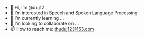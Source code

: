- 👋 Hi, I’m @duj12
- 👀 I’m interested in Speech and Spoken Language Processing.
- 🌱 I’m currently learning ...
- 💞️ I’m looking to collaborate on ...
- 📫 How to reach me: thuduj12@163.com

<!---
duj12/duj12 is a ✨ special ✨ repository because its `README.md` (this file) appears on your GitHub profile.
You can click the Preview link to take a look at your changes.
--->
